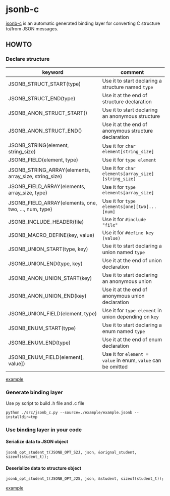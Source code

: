 # jsonb-c

[jsonb-c](https://github.com/ShenChen1/jsonb-c) is an automatic generated binding layer for converting C structure to/from JSON messages.

## HOWTO

### Declare structure

|                        keyword                         |                    comment
|--------------------------------------------------------|------------------------------------------------
| JSONB_STRUCT_START(type)                               | Use it to start declaring a structure named `type`
| JSONB_STRUCT_END(type)                                 | Use it at the end of structure declaration
| JSONB_ANON_STRUCT_START()                              | Use it to start declaring an anonymous structure
| JSONB_ANON_STRUCT_END()                                | Use it at the end of anonymous structure declaration
| JSONB_STRING(element, string_size)                     | Use it for `char element[string_size]`
| JSONB_FIELD(element, type)                             | Use it for `type element`
| JSONB_STRING_ARRAY(elements, array_size, string_size)  | Use it for `char elements[array_size][string_size]`
| JSONB_FIELD_ARRAY(elements, array_size, type)          | Use it for `type elements[array_size]`
| JSONB_FIELD_ARRAY(elements, one, two, ..., num, type)  | Use it for `type elements[one][two]...[num]`
| JSONB_INCLUDE_HEADER(file)                             | Use it for `#include "file"`
| JSONB_MACRO_DEFINE(key, value)                         | Use it for `#define key (value)`
| JSONB_UNION_START(type, key)                           | Use it to start declaring a union named `type`
| JSONB_UNION_END(type, key)                             | Use it at the end of union declaration
| JSONB_ANON_UNION_START(key)                            | Use it to start declaring an anonymous union
| JSONB_ANON_UNION_END(key)                              | Use it at the end of anonymous union declaration
| JSONB_UNION_FIELD(element, type)                       | Use it for `type element` in union depending on `key`
| JSONB_ENUM_START(type)                                 | Use it to start declaring a enum named `type`
| JSONB_ENUM_END(type)                                   | Use it at the end of enum declaration
| JSONB_ENUM_FIELD(element[, value])                     | Use it for `element = value` in enum, `value` can be omitted

[example](https://github.com/ShenChen1/jsonb-c/blob/master/example/example.jsonb)

### Generate binding layer

Use py script to build .h file and .c file

```
python ./src/jsonb_c.py --source=./example/example.jsonb --installdir=tmp
```

### Use binding layer in your code

#### Serialize data to JSON object

```
jsonb_opt_student_t(JSONB_OPT_S2J, json, &orignal_student, sizeof(student_t));
```

#### Deserialize data to structure object

```
jsonb_opt_student_t(JSONB_OPT_J2S, json, &student, sizeof(student_t));
```

[example](https://github.com/ShenChen1/jsonb-c/blob/master/example/main.c)
